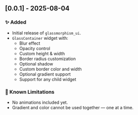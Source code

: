 ## [0.0.1] - 2025-08-04

### ✨ Added
- Initial release of `glassmorphism_ui`.
- `GlassContainer` widget with:
    - Blur effect
    - Opacity control
    - Custom height & width
    - Border radius customization
    - Optional shadow
    - Custom border color and width
    - Optional gradient support
    - Support for any child widget

### 🐛 Known Limitations
- No animations included yet.
- Gradient and color cannot be used together — one at a time.
